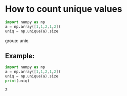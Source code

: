 # How to count unique values

```python
import numpy as np
a = np.array([1,1,2,1,2])
uniq = np.unique(a).size
```


group: uniq

## Example: 
```python
import numpy as np
a = np.array([1,1,2,1,2])
uniq = np.unique(a).size
print(uniq)
```
```
2

```

